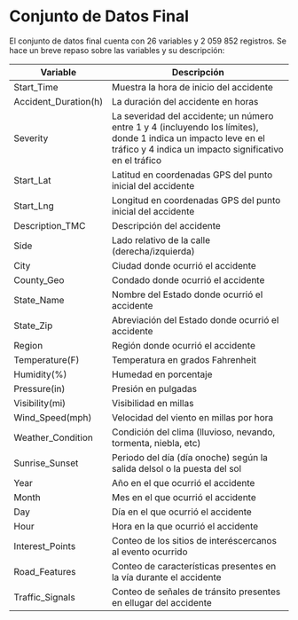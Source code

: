 # Conjunto de Datos Final

El conjunto de datos final cuenta con 26 variables y 2 059 852 registros. Se hace un breve repaso sobre las variables y su descripción:

Variable | Descripción
------------ | -------------
Start_Time | Muestra la hora de inicio del accidente
Accident_Duration(h) | La duración del accidente en horas
Severity | La severidad del accidente; un número entre 1 y 4 (incluyendo los límites), donde 1 indica un impacto leve en el tráfico y 4 indica un impacto significativo en el tráfico
Start_Lat | Latitud en coordenadas GPS del punto inicial del accidente
Start_Lng | Longitud en coordenadas GPS del punto inicial del accidente 
Description_TMC | Descripción del accidente
Side | Lado relativo de la calle (derecha/izquierda)
City | Ciudad donde ocurrió el accidente
County_Geo | Condado donde ocurrió el accidente
State_Name | Nombre del Estado donde ocurrió el accidente
State_Zip | Abreviación del Estado donde ocurrió el accidente
Region | Región donde ocurrió el accidente
Temperature(F) | Temperatura en grados Fahrenheit
Humidity(%) | Humedad en porcentaje
Pressure(in) | Presión en pulgadas
Visibility(mi) | Visibilidad en millas
Wind_Speed(mph) | Velocidad del viento en millas por hora
Weather_Condition | Condición del clima (lluvioso, nevando, tormenta, niebla, etc)
Sunrise_Sunset | Periodo del día (día onoche) según la salida delsol o la puesta del sol
Year | Año en el que ocurrió el accidente
Month | Mes en el que ocurrió el accidente
Day | Día en el que ocurrió el accidente
Hour | Hora en la que ocurrió el accidente
Interest_Points | Conteo de los sitios de interéscercanos al evento ocurrido
Road_Features | Conteo de características presentes en la vía durante el accidente
Traffic_Signals | Conteo de señales de tránsito presentes en ellugar del accidente
